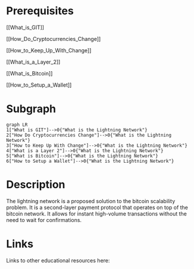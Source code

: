# Prerequisites
[[What_is_GIT]]


[[How_Do_Cryptocurrencies_Change]]


[[How_to_Keep_Up_With_Change]]


[[What_is_a_Layer_2]]


[[What_is_Bitcoin]]


[[How_to_Setup_a_Wallet]]

# Subgraph

```mermaid
graph LR
1["What is GIT"]-->0{"What is the Lightning Network"}
2["How Do Cryptocurrencies Change"]-->0{"What is the Lightning Network"}
3["How to Keep Up With Change"]-->0{"What is the Lightning Network"}
4["What is a Layer 2"]-->0{"What is the Lightning Network"}
5["What is Bitcoin"]-->0{"What is the Lightning Network"}
6["How to Setup a Wallet"]-->0{"What is the Lightning Network"}
```



# Description
The lightning network is a proposed solution to the bitcoin scalability problem. It is a second-layer payment protocol that operates on top of the bitcoin network. It allows for instant high-volume transactions without the need to wait for confirmations.

# Links
Links to other educational resources here: